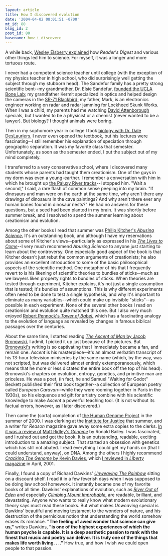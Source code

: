 ```yaml
---
layout: article
title: How I discovered evolution
date: '2004-04-02 08:01:51 -0700'
mt_id: 80
blog_id: 2
post_id: 80
basename: how_i_discovere
---
```

A while back, <a href="http://www.pandasthumb.org/pt-archives/000064.html">Wesley Elsberry explained</a> how <i>Reader's Digest</i> and various other things led him to science. For myself, it was a longer and more tortuous route.

<!--more-->

I never had a competent science teacher until college (with the exception of my physics teacher in high school, who did surprisingly well getting the subject through my stubborn head). The Sandefur family has a pretty strong scientific bent--my grandmother, Dr. Elsie Sandefur, <a href="http://www.sscnet.ucla.edu/ioa/labs/zooarch/zooarch.html">founded the UCLA Bone Lab</a>; my grandfather Kermit specialized in optics and helped design the cameras in the <a href="http://www.sr-71.org/">SR-71 Blackbird;</a> my father, Mark, is an electronics engineer working on radar and radar jamming for Lockheed Skunk Works. When I was a child, my parents had me watching <a href="http://www.bbc.co.uk/nature/programmes/who/david_attenborough.shtml">David Attenborough</a> specials, but I wanted to be a physicist or a chemist (never wanted to be a lawyer). But biology? I thought animals were boring.

Then in my sophomore year in college I took <a href="http://www.chaffey.edu/biology/BioMain.html">biology with Dr. Dale DesLauriers.</a> I never even opened the textbook, but his lectures were fascinating--I still remember his explanation of speciation through geographic separation. It was my favorite class that semester. Unfortunately, as soon as the semester ended, I put the subject out of my mind completely.

I transferred to a very conservative school, where I discovered many students whose parents had taught them creationism. One of the guys in my dorm was even a young-earther. I remember a conversation with him in which he brought up <a href="http://www.usd.edu/anth/cultarch/paluxybib.html">the Paluxy River tracks</a>--I stopped him. "Wait a second," I said, a rare flash of common sense peeping into my brain. "If dinosaurs and man were on the earth at the same time, why aren't there any drawings of dinosaurs in the cave paintings? And why aren't there ever any human bones found in dinosaur nests?" He had no answers for these questions, but a seed had been planted in my brain. It was shortly before summer break, and I resolved to spend the summer learning about creationism and evolution.

Among the other books I read that summer was <a href="http://www.amazon.com/exec/obidos/tg/detail/-/026261037X/qid=1080891151/sr=8-1/ref=sr_8_xs_ap_i1_xgl14/103-4265652-7651008?v=glance&s=books&n=507846 ">Philip Kitcher's <i>Abusing Science.</i></a> It's an outstanding book, and although I have my reservations about some of Kitcher's views--particularly as expressed in his <i><a href="http://www.amazon.com/exec/obidos/tg/detail/-/0670871583/qid=1080921180/sr=8-1/ref=sr_8_xs_ap_i1_xgl14/103-4265652-7651008?v=glance&s=books&n=507846">The Lives to Come</a></i>--I very much recommend <i>Abusing Science</i> to anyone just starting to learn about the controversy. One especially good aspect of the book is that Kitcher doesn't just rebut the common arguments of creationists; he also provides an excellent introduction to some of the basic philosophical aspects of the scientific method. One metaphor of his that I frequently revert to is his likening of scientific theories to bundles of sticks--much as we lawyers liken property rights to bundles of sticks. When theories are tested through experiment, Kitcher explains, it's not just a single assumption that is tested; it's bundles of assumptions. This is why different experiments often need to be done to test a single hypothesis, and why it's important to eliminate as many variables--which could make up invisible "sticks"--as possible in each experiment. None of the several other books I read on creationism and evolution quite matched this one. But I also very much enjoyed <a href="http://www.amazon.com/exec/obidos/tg/detail/-/0262661659/qid=1080891198/sr=8-1/ref=sr_8_xs_ap_i1_xgl14/103-4265652-7651008?v=glance&s=books&n=507846">Robert Pennock's <i>Tower of Babel,</a> </i>which has a fascinating analogy to the evolution of language as revealed by changes in famous biblical passages over the centuries.

About the same time, I started reading <i><a href="http://www.amazon.com/exec/obidos/tg/detail/-/0316109304/qid=1080891113/sr=8-1/ref=sr_8_xs_ap_i1_xgl14/103-4265652-7651008?v=glance&s=books&n=507846">The Ascent of Man</i> by Jacob Bronowski.</a> I admit, I picked it up just because of the pictures. But <a href="http://www.drbronowski.com/">Bronowski's</a> writing is so captivating that I immediately became a fan, and remain one. <i>Ascent</i> is his masterpiece--it's an almost verbatim transcript of his 13-hour television miniseries by the same name (which, by the way, was not scripted, but was delivered almost entirely extemporaneously, which means that he more or less dictated the entire book off the top of his head). Bronowski's chapters on evolution, entropy, genetics, and primitive man are priceless. He was a poet, (in fact, he and Samuel "Waiting for Godot" Beckett published their first book together--a collection of European poetry called<i> European Caravan</i>--while they were rooming together in Paris in the 1930s), so his eloquence and gift for artistry combine with his scientific knowledge to make <i>Ascent </i>a powerful teaching tool. (It is not without its factual errors, however, as I later discovered.)

Then came the (sorta) completion of <a href="http://www.amnh.org/exhibitions/genomics/">the Human Genome Project</a> in the summer of 2000. I was clerking at the <a href="http://www.ij.org">Institute for Justice</a> that summer, and a writer for <i>Reason </i>magazine gave away some extra copies to the clerks. <a href="http://reason.com/0008/bk.rb.strands.shtml ">In it was a review of</a> <a href="http://www.amazon.com/exec/obidos/tg/detail/-/0060932902/qid=1080890336/sr=8-15/ref=pd_ka_15/103-4265652-7651008?v=glance&s=books&n=507846">Matt Ridley's <i>Genome</i></a> by Ronald Bailey. I was fascinated, and I rushed out and got the book. It is an outstanding, readable, exciting introduction to a amazing subject. That started an obsession with genetics which has still not abated. I read everything I could get my hands on (that I could understand, anyway), on DNA. Among the others I highly recommend <i><a href="http://www.amazon.com/exec/obidos/tg/detail/-/0743204794/cm_aya_asin.title/103-4265652-7651008?v=glance&s=books">Cracking The Genome</i> by Kevin Davies,</a> which <a href="http://www.geocities.com/sande106/GenomeWar.htm">I reviewed in <i>Liberty</i> magazine</a> in April, 2001. 

Finally, I found a copy of Richard Dawkins' <i><a href="http://www.amazon.com/exec/obidos/tg/detail/-/0618056734/qid=1080888901/sr=8-1/ref=pd_ka_1/103-4265652-7651008?v=glance&s=books&n=507846">Unweaving The Rainbow</i></a> sitting on a discount shelf. I read it in a few feverish days when I was supposed to be doing law school homework. It instantly became one of my favorite books of all time. Dawkins' explanations of evolution, such as<i> <a href="http://www.amazon.com/exec/obidos/tg/detail/-/0465069908/qid=1080891418/sr=8-1/ref=pd_ka_1/103-4265652-7651008?v=glance&s=books&n=507846">River Out of Eden</a></i> and especially <i><a href="http://www.amazon.com/exec/obidos/tg/detail/-/0393316823/qid=1080891390/sr=8-1/ref=pd_ka_1/103-4265652-7651008?v=glance&s=books&n=507846">Climbing Mount Improbable,</a> </i>are readable, brilliant, and devastating. Anyone who wants to really know what modern evolutionary theory says must read these books. But what makes <i>Unweaving</i> special is Dawkins' beautiful and moving testament to the wonders of nature, and his destruction of the pernicious notion that understanding the world somehow erases its romance. <b>"The feeling of awed wonder that science can give us,"</b> writes Dawkins, <b>"is one of the highest experiences of which the human psyche is capable. It is a deep aesthetic passion to rank with the finest that music and poetry can deliver. It is truly one of the things that makes life worth living. . .."</b> How true, and how I wish we could open people to that passion.

